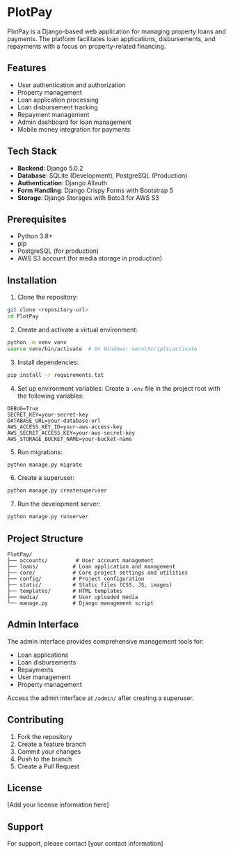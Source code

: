 # PlotPay

PlotPay is a Django-based web application for managing property loans and payments. The platform facilitates loan applications, disbursements, and repayments with a focus on property-related financing.

## Features

- User authentication and authorization
- Property management
- Loan application processing
- Loan disbursement tracking
- Repayment management
- Admin dashboard for loan management
- Mobile money integration for payments

## Tech Stack

- **Backend**: Django 5.0.2
- **Database**: SQLite (Development), PostgreSQL (Production)
- **Authentication**: Django Allauth
- **Form Handling**: Django Crispy Forms with Bootstrap 5
- **Storage**: Django Storages with Boto3 for AWS S3


## Prerequisites

- Python 3.8+
- pip
- PostgreSQL (for production)
- AWS S3 account (for media storage in production)

## Installation

1. Clone the repository:
```bash
git clone <repository-url>
cd PlotPay
```

2. Create and activate a virtual environment:
```bash
python -m venv venv
source venv/bin/activate  # On Windows: venv\Scripts\activate
```

3. Install dependencies:
```bash
pip install -r requirements.txt
```

4. Set up environment variables:
Create a `.env` file in the project root with the following variables:
```
DEBUG=True
SECRET_KEY=your-secret-key
DATABASE_URL=your-database-url
AWS_ACCESS_KEY_ID=your-aws-access-key
AWS_SECRET_ACCESS_KEY=your-aws-secret-key
AWS_STORAGE_BUCKET_NAME=your-bucket-name
```

5. Run migrations:
```bash
python manage.py migrate
```

6. Create a superuser:
```bash
python manage.py createsuperuser
```

7. Run the development server:
```bash
python manage.py runserver
```

## Project Structure

```
PlotPay/
├── accounts/         # User account management
├── loans/           # Loan application and management
├── core/            # Core project settings and utilities
├── config/          # Project configuration
├── static/          # Static files (CSS, JS, images)
├── templates/       # HTML templates
├── media/           # User uploaded media
└── manage.py        # Django management script
```

## Admin Interface

The admin interface provides comprehensive management tools for:
- Loan applications
- Loan disbursements
- Repayments
- User management
- Property management

Access the admin interface at `/admin/` after creating a superuser.

## Contributing

1. Fork the repository
2. Create a feature branch
3. Commit your changes
4. Push to the branch
5. Create a Pull Request

## License

[Add your license information here]

## Support

For support, please contact [your contact information] 
